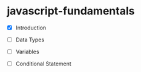 # javascript-fundamentals

- [x] Introduction
- [ ] Data Types
- [ ] Variables
- [ ] Conditional Statement




